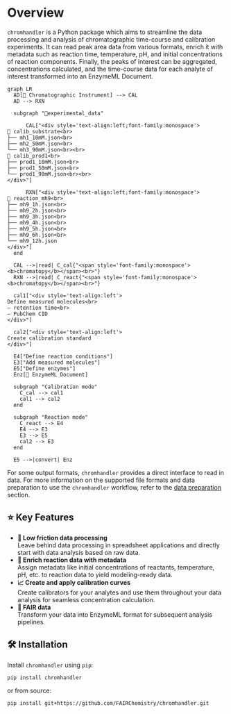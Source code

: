 # Overview

`chromhandler` is a Python package which aims to streamline the data processing and analysis of chromatographic time-course and calibration experiments. 
It can read peak area data from various formats, enrich it with metadata such as reaction time, temperature, pH, and initial concentrations of reaction components. Finally, the peaks of interest can be aggregated, concentrations calculated, and the time-course data for each analyte of interest transformed into an EnzymeML Document.

``` mermaid
graph LR
  AD[🌈 Chromatographic Instrument] --> CAL
  AD --> RXN

  subgraph "📁experimental_data"

      CAL["<div style='text-align:left;font-family:monospace'>
📂 calib_substrate<br>
├── mh1_10mM.json<br>
├── mh2_50mM.json<br>
└── mh3_90mM.json<br><br>
📂 calib_prod1<br>
├── prod1_10mM.json<br>
├── prod1_50mM.json<br>
└── prod1_90mM.json<br><br>
</div>"]

      RXN["<div style='text-align:left;font-family:monospace'>
📂 reaction_mh9<br>
├── mh9_1h.json<br>
├── mh9_2h.json<br>
├── mh9_3h.json<br>
├── mh9_4h.json<br>
├── mh9_5h.json<br>
├── mh9_6h.json<br>
└── mh9_12h.json
</div>"]
  end

  CAL -->|read| C_cal{"<span style='font-family:monospace'><b>chromatopy</b></span><br>"}
  RXN -->|read| C_react{"<span style='font-family:monospace'><b>chromatopy</b></span><br>"}

  cal1["<div style='text-align:left'>
Define measured molecules<br>
– retention time<br>
– PubChem CID
</div>"]

  cal2["<div style='text-align:left'>
Create calibration standard
</div>"]

  E4["Define reaction conditions"]
  E3["Add measured molecules"]
  E5["Define enzymes"]
  Enz[📄 EnzymeML Document]

  subgraph "Calibration mode"
    C_cal --> cal1
    cal1 --> cal2
  end

  subgraph "Reaction mode"
    C_react --> E4
    E4 --> E3
    E3 --> E5
    cal2 --> E3
  end

  E5 -->|convert| Enz

```

For some output formats, `chromhandler` provides a direct interface to read in data. For more information on the supported file formats and data preparation to use the `chromhandler` workflow, refer to the [data preparation](supported_formats.md) section.

## ⭐ Key Features

- **🌱 Low friction data processing**   
Leave behind data processing in spreadsheet applications and directly start with data analysis based on raw data.
- **🧪 Enrich reaction data with metadata**  
Assign metadata like initial concentrations of reactants, temperature, pH, etc. to reaction data to yield modeling-ready data.
- **📈 Create and apply calibration curves**  
Create calibrators for your analytes and use them throughout your data analysis for seamless concentration calculation.
- **📂 FAIR data**  
Transform your data into EnzymeML format for subsequent analysis pipelines.

## 🛠️ Installation

Install `chromhandler` using `pip`:

```bash
pip install chromhandler
```

or from source:

```bash
pip install git+https://github.com/FAIRChemistry/chromhandler.git
```
